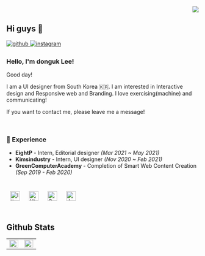 <div align="right">
    <img src="https://komarev.com/ghpvc/?username=pendato23&&style=flat-square" align="right" />
</div>

<br/>

## Hi guys 👋

<a href="https://github.com/pendato23" target="_blank">
    <img src=https://img.shields.io/badge/github-%2324292e.svg?&style=for-the-badge&logo=github&logoColor=white alt=github style="margin-bottom: 5px;" />
</a>
<a href="https://instagram.com/simigeum" target="_blank">
<img src=https://img.shields.io/badge/instagram-%23000000.svg?&style=for-the-badge&logo=instagram&logoColor=white&color=dd2a7b alt=instagram style="margin-bottom: 5px;" />
</a>

### Hello, I'm donguk Lee!

Good day!

I am a UI designer from South Korea 🇰🇷. I am interested in Interactive design and Responsive web and Branding. I love exercising(machine) and communicating!

If you want to contact me, please leave me a message!

<br/>

### 🎠 Experience

- **EightP** - Intern, Editorial designer _(Mar 2021 ~  May 2021)_
- **Kimsindustry** - Intern, UI designer _(Nov 2020 ~  Feb 2021)_
- **GreenComputerAcademy** - Completion of Smart Web Content Creation _(Sep 2019 - Feb 2020)_

<br/>

<div sttyle='float:left'>
<img style="margin: 10px" src="https://profilinator.rishav.dev/skills-assets/adobe_illustrator-icon.svg" alt="Illustrator" height="25" />  
<img style="margin: 10px" src="https://profilinator.rishav.dev/skills-assets/html5-original-wordmark.svg" alt="Html" height="25" />  
<img style="margin: 10px" src="https://profilinator.rishav.dev/skills-assets/css3-original-wordmark.svg" alt="Css" height="25" />  
<img style="margin: 10px" src="https://profilinator.rishav.dev/skills-assets/javascript-original.svg" alt="Javascript" height="25" />  
</div>

<br/>

## Github Stats

<table><tr><td valign="top" width="50%">
<img src="https://github-readme-stats.vercel.app/api?username=pendato23&show_icons=true&count_private=true&hide_border=true" align="left" style="width: 100%" />
</td><td valign="top" width="50%">
<img src="https://github-readme-stats.vercel.app/api/top-langs/?username=pendato23&hide_border=true&layout=compact" align="left" style="width: 100%" />
</td></tr></table>  
<br/>
